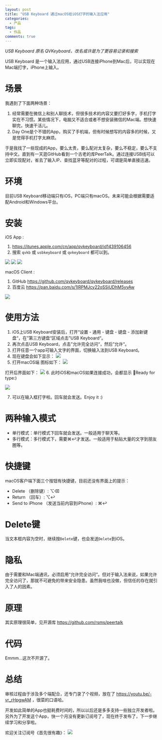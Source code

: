 ```yaml
---
layout: post
title: "USB Keyboard 通过macOS给iOS打字的输入法应用"
categories:
  - 产品
tags:
  - 作品
comments: true
---
```


*USB Keyboard 原名 QVKeyboard，改名或许是为了更容易记录和搜索*

USB Keyboard 是一个输入法应用，通过USB连接iPhone到Mac后，可以实现在Mac端打字，iPhone上输入。

<!-- more -->

# 场景

我遇到了下面两种场景：

1. 经常需要在微信上和别人聊技术，但很多技术的内容又要打好多字，手机打字实在不习惯。某些情况下，电脑又不适合或者不想安装微信的Mac端。想快速聊完，快速干活儿。
2. Day One是个不错的App，购买了手机端，但有时候想写的内容多的时候，又是觉得手机打字太麻烦。

于是我找了一些现成的App，要么太贵，要么配对太复杂，要么不稳定，要么不支持中文。直到有一天逛GitHub看到一个古老的库PeerTalk。通过连接USB线可以立即实现配对，省去了输入IP、查找蓝牙等配对的过程，可谓是简单直接迅速。


# 环境

目前USB Keyboard移动端只有iOS，PC端只有macOS。未来可能会根据需要适配Android和Windows平台。

# 安装

iOS App : 
1. <https://itunes.apple.com/cn/app/qvkeyboard/id1439106456>
2. 搜索 `qvkb` 或 `usbkeyboard` 或 `qvkeyboard` 都可以到。

![](/media/15402514895616.jpg)
![](/media/15402515094809.jpg)
![](/media/15402515243124.jpg)


macOS Client : 

1. GitHub <https://github.com/qvkeyboard/qvkeyboard/releases>
2. 百度云 <https://pan.baidu.com/s/1lRPMJcy22oSSiUDhM5yyAw>

![](/media/15402511097109.jpg)


# 使用方法

1. iOS上USB Keyboard安装后，打开“设置 - 通用 - 键盘 - 键盘 - 添加新键盘“，在”第三方键盘“区域点击”USB Keyboard“。
2. 再次点击USB Keyboard，点击”允许完全访问“，然后”允许“。
3. 打开任意一个app可输入文字的界面，切换输入法到USB Keyboard。
4. 现在键盘会如下显示：
![](/media/15402274921197.jpg)
5. 打开macOS端
图标如下：
![](/media/15402510498645.jpg)

打开后界面如下：
![](/media/15402275665008.jpg)
6. 此时iOS和macOS如果连接成功，会都显示 🌈Ready for type:)

![](/media/15402289330298.jpg)

7. 可以在输入框打字啦。回车就会发送。Enjoy it :)


# 两种输入模式

- 单行模式：单行模式下回车就会发送。一般适用于聊天等。
- 多行模式：多行模式下，需要⌘↩才发送。一般适用于粘贴大量的文字到朋友圈等。

# 快捷键

macOS客户端下面三个按钮有快捷键，目前还没有界面上的提示：

- Delete （删除键）: ⌥⌫
- Return （回车）: ⌥↩
- Send to iPhone （发送当前内容到iPhone）: ⌘↩

# Delete键

当文本框内容为空时，继续按`Delete`键，也会发送`Delete`到iOS。

# 隐私

由于需要和Mac端通讯，必须启用“允许完全访问”。但对于输入法来说，如果允许完全访问了，那就不可避免的带来安全隐患。虽然我啥也没做，但信任的存在就引入了人的因素。

# 原理

其实原理很简单，见开源库 <https://github.com/rsms/peertalk>

# 代码

Emmm...这次不开源了。

# 总结

审核过程由于涉及多个端配合，还专门录了个视频，放在了 <https://youtu.be/-vr_rHpgwAM> ，很菜的口语哈。

开发如此简单的App也挺耗费时间的，所以以后还是多多支持一些独立开发者啦。另外为了开发这个App，快一个月没有更新订阅号了，现在终于发布了，下一步继续学习和分享啦。


欢迎关注订阅号《首先很有趣》：
![](/images/fun.jpg)


